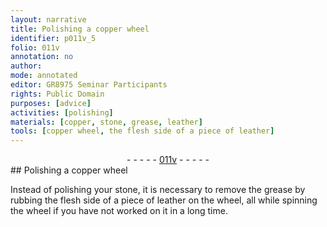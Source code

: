 ```yaml
---
layout: narrative
title: Polishing a copper wheel
identifier: p011v_5
folio: 011v
annotation: no
author:
mode: annotated
editor: GR8975 Seminar Participants
rights: Public Domain
purposes: [advice]
activities: [polishing]
materials: [copper, stone, grease, leather]
tools: [copper wheel, the flesh side of a piece of leather]
---
```


 <div class="folio" align="center">- - - - - <a href="http://gallica.bnf.fr/ark:/12148/btv1b10500001g/f28.image" target="_blank">011v</a> - - - - - </div> 
## Polishing a <span class="tool"><span class="material">copper</span> wheel</span>

 
 <span class="activity"></span>  Instead of polishing your <span class="material">stone</span>, it is necessary to remove the <span class="material">grease</span> by rubbing <span class="tool"><span class="material_format">the flesh side of a piece of <span class="material">leather</span></span></span> on the wheel, all while spinning the wheel if you have not worked on it in a long time.
 